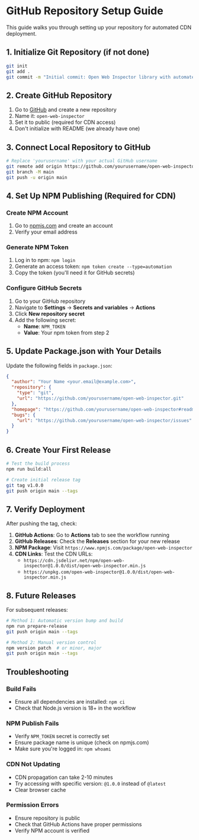 # GitHub Repository Setup Guide

This guide walks you through setting up your repository for automated CDN
deployment.

## 1. Initialize Git Repository (if not done)

```bash
git init
git add .
git commit -m "Initial commit: Open Web Inspector library with automated build pipeline"
```

## 2. Create GitHub Repository

1. Go to [GitHub](https://github.com) and create a new repository
2. Name it: `open-web-inspector`
3. Set it to public (required for CDN access)
4. Don't initialize with README (we already have one)

## 3. Connect Local Repository to GitHub

```bash
# Replace 'yourusername' with your actual GitHub username
git remote add origin https://github.com/yourusername/open-web-inspector.git
git branch -M main
git push -u origin main
```

## 4. Set Up NPM Publishing (Required for CDN)

### Create NPM Account

1. Go to [npmjs.com](https://www.npmjs.com) and create an account
2. Verify your email address

### Generate NPM Token

1. Log in to npm: `npm login`
2. Generate an access token: `npm token create --type=automation`
3. Copy the token (you'll need it for GitHub secrets)

### Configure GitHub Secrets

1. Go to your GitHub repository
2. Navigate to **Settings** → **Secrets and variables** → **Actions**
3. Click **New repository secret**
4. Add the following secret:
   - **Name**: `NPM_TOKEN`
   - **Value**: Your npm token from step 2

## 5. Update Package.json with Your Details

Update the following fields in `package.json`:

```json
{
  "author": "Your Name <your.email@example.com>",
  "repository": {
    "type": "git",
    "url": "https://github.com/yourusername/open-web-inspector.git"
  },
  "homepage": "https://github.com/yourusername/open-web-inspector#readme",
  "bugs": {
    "url": "https://github.com/yourusername/open-web-inspector/issues"
  }
}
```

## 6. Create Your First Release

```bash
# Test the build process
npm run build:all

# Create initial release tag
git tag v1.0.0
git push origin main --tags
```

## 7. Verify Deployment

After pushing the tag, check:

1. **GitHub Actions**: Go to **Actions** tab to see the workflow running
2. **GitHub Releases**: Check the **Releases** section for your new release
3. **NPM Package**: Visit `https://www.npmjs.com/package/open-web-inspector`
4. **CDN Links**: Test the CDN URLs:
   - `https://cdn.jsdelivr.net/npm/open-web-inspector@1.0.0/dist/open-web-inspector.min.js`
   - `https://unpkg.com/open-web-inspector@1.0.0/dist/open-web-inspector.min.js`

## 8. Future Releases

For subsequent releases:

```bash
# Method 1: Automatic version bump and build
npm run prepare-release
git push origin main --tags

# Method 2: Manual version control
npm version patch  # or minor, major
git push origin main --tags
```

## Troubleshooting

### Build Fails

- Ensure all dependencies are installed: `npm ci`
- Check that Node.js version is 18+ in the workflow

### NPM Publish Fails

- Verify `NPM_TOKEN` secret is correctly set
- Ensure package name is unique (check on npmjs.com)
- Make sure you're logged in: `npm whoami`

### CDN Not Updating

- CDN propagation can take 2-10 minutes
- Try accessing with specific version: `@1.0.0` instead of `@latest`
- Clear browser cache

### Permission Errors

- Ensure repository is public
- Check that GitHub Actions have proper permissions
- Verify NPM account is verified
